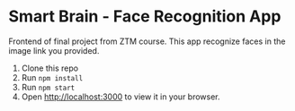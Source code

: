 # Smart Brain -  Face Recognition App

Frontend of final project from ZTM course. This app recognize faces in the image link you provided.


1. Clone this repo
2. Run `npm install`
3. Run  `npm start`
4. Open [http://localhost:3000](http://localhost:3000) to view it in your browser.
